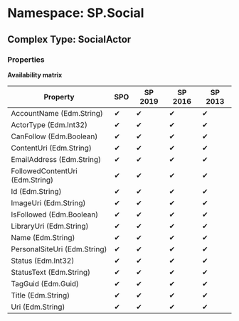# Namespace: SP.Social

## Complex Type: SocialActor

### Properties

**Availability matrix**

Property | SPO | SP 2019 | SP 2016 | SP 2013
----------|-----|---------|---------|--------
AccountName (Edm.String) | ✔ | ✔ | ✔ | ✔
ActorType (Edm.Int32) | ✔ | ✔ | ✔ | ✔
CanFollow (Edm.Boolean) | ✔ | ✔ | ✔ | ✔
ContentUri (Edm.String) | ✔ | ✔ | ✔ | ✔
EmailAddress (Edm.String) | ✔ | ✔ | ✔ | ✔
FollowedContentUri (Edm.String) | ✔ | ✔ | ✔ | ✔
Id (Edm.String) | ✔ | ✔ | ✔ | ✔
ImageUri (Edm.String) | ✔ | ✔ | ✔ | ✔
IsFollowed (Edm.Boolean) | ✔ | ✔ | ✔ | ✔
LibraryUri (Edm.String) | ✔ | ✔ | ✔ | ✔
Name (Edm.String) | ✔ | ✔ | ✔ | ✔
PersonalSiteUri (Edm.String) | ✔ | ✔ | ✔ | ✔
Status (Edm.Int32) | ✔ | ✔ | ✔ | ✔
StatusText (Edm.String) | ✔ | ✔ | ✔ | ✔
TagGuid (Edm.Guid) | ✔ | ✔ | ✔ | ✔
Title (Edm.String) | ✔ | ✔ | ✔ | ✔
Uri (Edm.String) | ✔ | ✔ | ✔ | ✔
